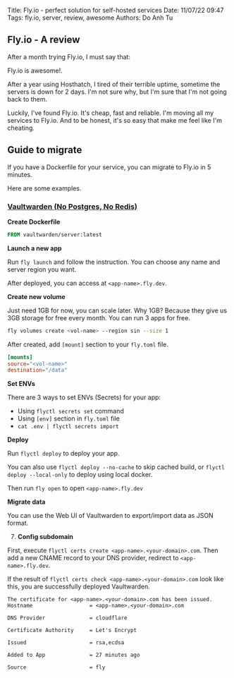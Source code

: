 Title: Fly.io - perfect solution for self-hosted services
Date: 11/07/22 09:47
Tags: fly.io, server, review, awesome
Authors: Do Anh Tu

## Fly.io - A review

After a month trying Fly.io, I must say that:

<span class="green-underline">Fly.io is awesome!</span>.

After a year using Hosthatch, I tired of their terrible uptime, sometime the servers is down for 2 days. I'm not sure why, but I'm sure that I'm not going back to them.

Luckily, I've found Fly.io. It's cheap, fast and reliable. I'm moving all my services to Fly.io. And to be honest, it's so easy that make me feel like I'm cheating.

## Guide to migrate

If you have a Dockerfile for your service, you can migrate to Fly.io in 5 minutes.

Here are some examples.

### [Vaultwarden (No Postgres, No Redis)](https://github.com/dani-garcia/vaultwarden)

**Create Dockerfile**

```dockerfile
FROM vaultwarden/server:latest
```

**Launch a new app**

Run `fly launch` and follow the instruction. You can choose any name and server region you want.

After deployed, you can access at `<app-name>.fly.dev`.

**Create new volume**

Just need 1GB for now, you can scale later. Why 1GB? Because they give us 3GB storage for free every month. You can run 3 apps for free.

```bash
fly volumes create <vol-name> --region sin --size 1
```

After created, add `[mount]` section to your `fly.toml` file.

```toml
[mounts]
source="<vol-name>"
destination="/data"
```

**Set ENVs**

There are 3 ways to set ENVs (Secrets) for your app:

- Using `flyctl secrets set` command
- Using `[env]` section in `fly.toml` file
- `cat .env | flyctl secrets import`

**Deploy**

Run `flyctl deploy` to deploy your app.

You can also use `flyctl deploy --no-cache` to skip cached build, or `flyctl deploy --local-only` to deploy using local docker.

Then run `fly open` to open `<app-name>.fly.dev`

**Migrate data**

You can use the Web UI of Vaultwarden to export/import data as JSON format.

7.  **Config subdomain**

First, execute `flyctl certs create <app-name>.<your-domain>.com`. Then add a new CNAME record to your DNS provider, redirect to `<app-name>.fly.dev`.

If the result of `flyctl certs check <app-name>.<your-domain>.com` look like this, you are successfully deployed Vaultwarden.

    The certificate for <app-name>.<your-domain>.com has been issued.
    Hostname                  = <app-name>.<your-domain>.com

    DNS Provider              = cloudflare

    Certificate Authority     = Let's Encrypt

    Issued                    = rsa,ecdsa

    Added to App              = 27 minutes ago

    Source                    = fly
